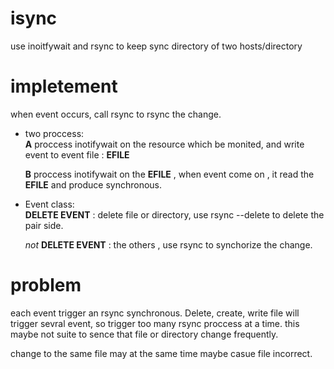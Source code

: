 isync
=====

use inoitfywait and rsync to keep sync directory of two hosts/directory

impletement
===========
when event occurs, call rsync to rsync the change.

- two proccess:  
  **A** proccess inotifywait on the resource which be monited, and write event to event file : **EFILE**

  **B** proccess inotifywait on the **EFILE** , when event come on , it read the **EFILE** and produce synchronous.

- Event class:  
  **DELETE EVENT** :  delete file or directory, use rsync --delete to delete the pair side.

  *not* **DELETE EVENT** :  the others , use rsync to synchorize the change.


problem
========
each event trigger an rsync synchronous. Delete, create, write file will trigger sevral event, so trigger too many rsync
 proccess at a time. this maybe not suite to sence that file or directory change frequently.
 
change to the same file may at the same time maybe casue file incorrect.
